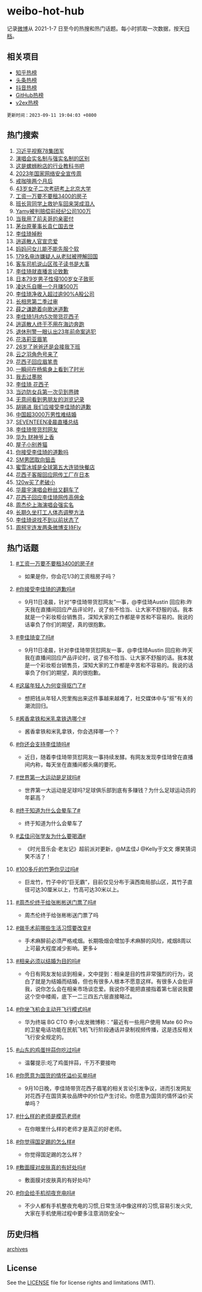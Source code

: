 # weibo-hot-hub

记录[微博](https://www.weibo.com)从 2021-1-7 日至今的热搜和热门话题。每小时抓取一次数据，按天[归档](archives)。

## 相关项目

- [知乎热榜](https://github.com/lonnyzhang423/zhihu-hot-hub)
- [头条热榜](https://github.com/lonnyzhang423/toutiao-hot-hub)
- [抖音热榜](https://github.com/lonnyzhang423/douyin-hot-hub)
- [GitHub热榜](https://github.com/lonnyzhang423/github-hot-hub)
- [v2ex热榜](https://github.com/lonnyzhang423/v2ex-hot-hub)


`更新时间：2023-09-11 19:04:03 +0800`

## 热门搜索

1. [习近平视察78集团军](https://m.weibo.cn/search?containerid=100103type%3D1%26t%3D10%26q%3D%23%E4%B9%A0%E8%BF%91%E5%B9%B3%E8%A7%86%E5%AF%9F78%E9%9B%86%E5%9B%A2%E5%86%9B%23&stream_entry_id=51&isnewpage=1&extparam=seat%3D1%26stream_entry_id%3D51%26filter_type%3Drealtimehot%26c_type%3D51%26pos%3D0%26dgr%3D0%26cate%3D10103%26display_time%3D1694430240%26pre_seqid%3D16944302408730645315)
1. [演唱会实名制与强实名制的区别](https://m.weibo.cn/search?containerid=100103type%3D1%26t%3D10%26q%3D%23%E6%BC%94%E5%94%B1%E4%BC%9A%E5%AE%9E%E5%90%8D%E5%88%B6%E4%B8%8E%E5%BC%BA%E5%AE%9E%E5%90%8D%E5%88%B6%E7%9A%84%E5%8C%BA%E5%88%AB%23&stream_entry_id=31&isnewpage=1&extparam=seat%3D1%26realpos%3D1%26dgr%3D0%26filter_type%3Drealtimehot%26c_type%3D31%26cate%3D5001%26stream_entry_id%3D31%26lcate%3D5001%26pos%3D0%26flag%3D1%26band_rank%3D1%26q%3D%2523%25E6%25BC%2594%25E5%2594%25B1%25E4%25BC%259A%25E5%25AE%259E%25E5%2590%258D%25E5%2588%25B6%25E4%25B8%258E%25E5%25BC%25BA%25E5%25AE%259E%25E5%2590%258D%25E5%2588%25B6%25E7%259A%2584%25E5%258C%25BA%25E5%2588%25AB%2523%26display_time%3D1694430240%26pre_seqid%3D16944302408730645315)
1. [这是螺蛳粉店的行业教科书吧](https://m.weibo.cn/search?containerid=100103type%3D1%26t%3D10%26q%3D%23%E8%BF%99%E6%98%AF%E8%9E%BA%E8%9B%B3%E7%B2%89%E5%BA%97%E7%9A%84%E8%A1%8C%E4%B8%9A%E6%95%99%E7%A7%91%E4%B9%A6%E5%90%A7%23&stream_entry_id=31&isnewpage=1&extparam=seat%3D1%26realpos%3D2%26dgr%3D0%26filter_type%3Drealtimehot%26c_type%3D31%26cate%3D5001%26stream_entry_id%3D31%26lcate%3D5001%26pos%3D1%26flag%3D32768%26band_rank%3D2%26q%3D%2523%25E8%25BF%2599%25E6%2598%25AF%25E8%259E%25BA%25E8%259B%25B3%25E7%25B2%2589%25E5%25BA%2597%25E7%259A%2584%25E8%25A1%258C%25E4%25B8%259A%25E6%2595%2599%25E7%25A7%2591%25E4%25B9%25A6%25E5%2590%25A7%2523%26display_time%3D1694430240%26pre_seqid%3D16944302408730645315)
1. [2023年国家网络安全宣传周](https://m.weibo.cn/search?containerid=100103type%3D1%26t%3D10%26q%3D%232023%E5%B9%B4%E5%9B%BD%E5%AE%B6%E7%BD%91%E7%BB%9C%E5%AE%89%E5%85%A8%E5%AE%A3%E4%BC%A0%E5%91%A8%23&stream_entry_id=31&isnewpage=1&extparam=seat%3D1%26realpos%3D3%26dgr%3D0%26filter_type%3Drealtimehot%26c_type%3D31%26cate%3D5001%26stream_entry_id%3D31%26lcate%3D5001%26pos%3D2%26flag%3D0%26band_rank%3D3%26q%3D%25232023%25E5%25B9%25B4%25E5%259B%25BD%25E5%25AE%25B6%25E7%25BD%2591%25E7%25BB%259C%25E5%25AE%2589%25E5%2585%25A8%25E5%25AE%25A3%25E4%25BC%25A0%25E5%2591%25A8%2523%26display_time%3D1694430240%26pre_seqid%3D16944302408730645315)
1. [戒咖啡两个月后](https://m.weibo.cn/search?containerid=100103type%3D1%26t%3D10%26q%3D%E6%88%92%E5%92%96%E5%95%A1%E4%B8%A4%E4%B8%AA%E6%9C%88%E5%90%8E&stream_entry_id=31&isnewpage=1&extparam=seat%3D1%26realpos%3D4%26dgr%3D0%26filter_type%3Drealtimehot%26c_type%3D31%26cate%3D5001%26stream_entry_id%3D31%26lcate%3D5001%26pos%3D3%26flag%3D1%26band_rank%3D4%26q%3D%25E6%2588%2592%25E5%2592%2596%25E5%2595%25A1%25E4%25B8%25A4%25E4%25B8%25AA%25E6%259C%2588%25E5%2590%258E%26display_time%3D1694430240%26pre_seqid%3D16944302408730645315)
1. [43岁女子二次考研考上北京大学](https://m.weibo.cn/search?containerid=100103type%3D1%26t%3D10%26q%3D%2343%E5%B2%81%E5%A5%B3%E5%AD%90%E4%BA%8C%E6%AC%A1%E8%80%83%E7%A0%94%E8%80%83%E4%B8%8A%E5%8C%97%E4%BA%AC%E5%A4%A7%E5%AD%A6%23&stream_entry_id=31&isnewpage=1&extparam=seat%3D1%26realpos%3D5%26dgr%3D0%26filter_type%3Drealtimehot%26c_type%3D31%26cate%3D5001%26stream_entry_id%3D31%26lcate%3D5001%26pos%3D4%26flag%3D32768%26band_rank%3D5%26q%3D%252343%25E5%25B2%2581%25E5%25A5%25B3%25E5%25AD%2590%25E4%25BA%258C%25E6%25AC%25A1%25E8%2580%2583%25E7%25A0%2594%25E8%2580%2583%25E4%25B8%258A%25E5%258C%2597%25E4%25BA%25AC%25E5%25A4%25A7%25E5%25AD%25A6%2523%26display_time%3D1694430240%26pre_seqid%3D16944302408730645315)
1. [工资一万要不要租3400的房子](https://m.weibo.cn/search?containerid=100103type%3D1%26t%3D10%26q%3D%23%E5%B7%A5%E8%B5%84%E4%B8%80%E4%B8%87%E8%A6%81%E4%B8%8D%E8%A6%81%E7%A7%9F3400%E7%9A%84%E6%88%BF%E5%AD%90%23&stream_entry_id=31&isnewpage=1&extparam=seat%3D1%26realpos%3D6%26dgr%3D0%26filter_type%3Drealtimehot%26c_type%3D31%26cate%3D5001%26stream_entry_id%3D31%26lcate%3D5001%26pos%3D5%26flag%3D0%26band_rank%3D6%26q%3D%2523%25E5%25B7%25A5%25E8%25B5%2584%25E4%25B8%2580%25E4%25B8%2587%25E8%25A6%2581%25E4%25B8%258D%25E8%25A6%2581%25E7%25A7%259F3400%25E7%259A%2584%25E6%2588%25BF%25E5%25AD%2590%2523%26display_time%3D1694430240%26pre_seqid%3D16944302408730645315)
1. [班长背同学上救护车回来哭成泪人](https://m.weibo.cn/search?containerid=100103type%3D1%26t%3D10%26q%3D%23%E7%8F%AD%E9%95%BF%E8%83%8C%E5%90%8C%E5%AD%A6%E4%B8%8A%E6%95%91%E6%8A%A4%E8%BD%A6%E5%9B%9E%E6%9D%A5%E5%93%AD%E6%88%90%E6%B3%AA%E4%BA%BA%23&stream_entry_id=31&isnewpage=1&extparam=seat%3D1%26realpos%3D7%26dgr%3D0%26filter_type%3Drealtimehot%26c_type%3D31%26cate%3D5001%26stream_entry_id%3D31%26lcate%3D5001%26pos%3D6%26flag%3D32768%26band_rank%3D7%26q%3D%2523%25E7%258F%25AD%25E9%2595%25BF%25E8%2583%258C%25E5%2590%258C%25E5%25AD%25A6%25E4%25B8%258A%25E6%2595%2591%25E6%258A%25A4%25E8%25BD%25A6%25E5%259B%259E%25E6%259D%25A5%25E5%2593%25AD%25E6%2588%2590%25E6%25B3%25AA%25E4%25BA%25BA%2523%26display_time%3D1694430240%26pre_seqid%3D16944302408730645315)
1. [Yamy被判赔偿前经纪公司100万](https://m.weibo.cn/search?containerid=100103type%3D1%26t%3D10%26q%3D%23Yamy%E8%A2%AB%E5%88%A4%E8%B5%94%E5%81%BF%E5%89%8D%E7%BB%8F%E7%BA%AA%E5%85%AC%E5%8F%B8100%E4%B8%87%23&stream_entry_id=31&isnewpage=1&extparam=seat%3D1%26realpos%3D8%26dgr%3D0%26filter_type%3Drealtimehot%26c_type%3D31%26cate%3D5001%26stream_entry_id%3D31%26lcate%3D5001%26pos%3D7%26flag%3D0%26band_rank%3D8%26q%3D%2523Yamy%25E8%25A2%25AB%25E5%2588%25A4%25E8%25B5%2594%25E5%2581%25BF%25E5%2589%258D%25E7%25BB%258F%25E7%25BA%25AA%25E5%2585%25AC%25E5%258F%25B8100%25E4%25B8%2587%2523%26display_time%3D1694430240%26pre_seqid%3D16944302408730645315)
1. [当我用了前夫哥的亲密付](https://m.weibo.cn/search?containerid=100103type%3D1%26t%3D10%26q%3D%23%E5%BD%93%E6%88%91%E7%94%A8%E4%BA%86%E5%89%8D%E5%A4%AB%E5%93%A5%E7%9A%84%E4%BA%B2%E5%AF%86%E4%BB%98%23&stream_entry_id=31&isnewpage=1&extparam=seat%3D1%26realpos%3D9%26dgr%3D0%26filter_type%3Drealtimehot%26c_type%3D31%26cate%3D5001%26stream_entry_id%3D31%26lcate%3D5001%26pos%3D8%26flag%3D1%26band_rank%3D9%26q%3D%2523%25E5%25BD%2593%25E6%2588%2591%25E7%2594%25A8%25E4%25BA%2586%25E5%2589%258D%25E5%25A4%25AB%25E5%2593%25A5%25E7%259A%2584%25E4%25BA%25B2%25E5%25AF%2586%25E4%25BB%2598%2523%26display_time%3D1694430240%26pre_seqid%3D16944302408730645315)
1. [茅台原董事长袁仁国去世](https://m.weibo.cn/search?containerid=100103type%3D1%26t%3D10%26q%3D%23%E8%8C%85%E5%8F%B0%E5%8E%9F%E8%91%A3%E4%BA%8B%E9%95%BF%E8%A2%81%E4%BB%81%E5%9B%BD%E5%8E%BB%E4%B8%96%23&stream_entry_id=31&isnewpage=1&extparam=seat%3D1%26realpos%3D10%26dgr%3D0%26filter_type%3Drealtimehot%26c_type%3D31%26cate%3D5001%26stream_entry_id%3D31%26lcate%3D5001%26pos%3D9%26flag%3D2%26band_rank%3D10%26q%3D%2523%25E8%258C%2585%25E5%258F%25B0%25E5%258E%259F%25E8%2591%25A3%25E4%25BA%258B%25E9%2595%25BF%25E8%25A2%2581%25E4%25BB%2581%25E5%259B%25BD%25E5%258E%25BB%25E4%25B8%2596%2523%26display_time%3D1694430240%26pre_seqid%3D16944302408730645315)
1. [李佳琦掉粉](https://m.weibo.cn/search?containerid=100103type%3D1%26t%3D10%26q%3D%E6%9D%8E%E4%BD%B3%E7%90%A6%E6%8E%89%E7%B2%89&stream_entry_id=31&isnewpage=1&extparam=seat%3D1%26realpos%3D11%26dgr%3D0%26filter_type%3Drealtimehot%26c_type%3D31%26cate%3D5001%26stream_entry_id%3D31%26lcate%3D5001%26pos%3D10%26flag%3D2%26band_rank%3D11%26q%3D%25E6%259D%258E%25E4%25BD%25B3%25E7%2590%25A6%25E6%258E%2589%25E7%25B2%2589%26display_time%3D1694430240%26pre_seqid%3D16944302408730645315)
1. [逍遥散人官宣恋爱](https://m.weibo.cn/search?containerid=100103type%3D1%26t%3D10%26q%3D%23%E9%80%8D%E9%81%A5%E6%95%A3%E4%BA%BA%E5%AE%98%E5%AE%A3%E6%81%8B%E7%88%B1%23&stream_entry_id=31&isnewpage=1&extparam=seat%3D1%26realpos%3D12%26dgr%3D0%26filter_type%3Drealtimehot%26c_type%3D31%26cate%3D5001%26stream_entry_id%3D31%26lcate%3D5001%26pos%3D11%26flag%3D1%26band_rank%3D12%26q%3D%2523%25E9%2580%258D%25E9%2581%25A5%25E6%2595%25A3%25E4%25BA%25BA%25E5%25AE%2598%25E5%25AE%25A3%25E6%2581%258B%25E7%2588%25B1%2523%26display_time%3D1694430240%26pre_seqid%3D16944302408730645315)
1. [妈妈问女儿能不能先服个软](https://m.weibo.cn/search?containerid=100103type%3D1%26t%3D10%26q%3D%23%E5%A6%88%E5%A6%88%E9%97%AE%E5%A5%B3%E5%84%BF%E8%83%BD%E4%B8%8D%E8%83%BD%E5%85%88%E6%9C%8D%E4%B8%AA%E8%BD%AF%23&stream_entry_id=31&isnewpage=1&extparam=seat%3D1%26realpos%3D13%26dgr%3D0%26filter_type%3Drealtimehot%26c_type%3D31%26cate%3D5001%26stream_entry_id%3D31%26lcate%3D5001%26pos%3D12%26flag%3D32768%26band_rank%3D13%26q%3D%2523%25E5%25A6%2588%25E5%25A6%2588%25E9%2597%25AE%25E5%25A5%25B3%25E5%2584%25BF%25E8%2583%25BD%25E4%25B8%258D%25E8%2583%25BD%25E5%2585%2588%25E6%259C%258D%25E4%25B8%25AA%25E8%25BD%25AF%2523%26display_time%3D1694430240%26pre_seqid%3D16944302408730645315)
1. [179名电诈嫌疑人从老挝被押解回国](https://m.weibo.cn/search?containerid=100103type%3D1%26t%3D10%26q%3D%23179%E5%90%8D%E7%94%B5%E8%AF%88%E5%AB%8C%E7%96%91%E4%BA%BA%E4%BB%8E%E8%80%81%E6%8C%9D%E8%A2%AB%E6%8A%BC%E8%A7%A3%E5%9B%9E%E5%9B%BD%23&stream_entry_id=31&isnewpage=1&extparam=seat%3D1%26realpos%3D14%26dgr%3D0%26filter_type%3Drealtimehot%26c_type%3D31%26cate%3D5001%26stream_entry_id%3D31%26lcate%3D5001%26pos%3D13%26flag%3D0%26band_rank%3D14%26q%3D%2523179%25E5%2590%258D%25E7%2594%25B5%25E8%25AF%2588%25E5%25AB%258C%25E7%2596%2591%25E4%25BA%25BA%25E4%25BB%258E%25E8%2580%2581%25E6%258C%259D%25E8%25A2%25AB%25E6%258A%25BC%25E8%25A7%25A3%25E5%259B%259E%25E5%259B%25BD%2523%26display_time%3D1694430240%26pre_seqid%3D16944302408730645315)
1. [客车司机说山区孩子读书是大事](https://m.weibo.cn/search?containerid=100103type%3D1%26t%3D10%26q%3D%23%E5%AE%A2%E8%BD%A6%E5%8F%B8%E6%9C%BA%E8%AF%B4%E5%B1%B1%E5%8C%BA%E5%AD%A9%E5%AD%90%E8%AF%BB%E4%B9%A6%E6%98%AF%E5%A4%A7%E4%BA%8B%23&stream_entry_id=31&isnewpage=1&extparam=seat%3D1%26realpos%3D15%26dgr%3D0%26filter_type%3Drealtimehot%26adid%3D203131%26cate%3D5001%26stream_entry_id%3D31%26c_type%3D31%26lcate%3D5001%26pos%3D14%26flag%3D32768%26band_rank%3D15%26q%3D%2523%25E5%25AE%25A2%25E8%25BD%25A6%25E5%258F%25B8%25E6%259C%25BA%25E8%25AF%25B4%25E5%25B1%25B1%25E5%258C%25BA%25E5%25AD%25A9%25E5%25AD%2590%25E8%25AF%25BB%25E4%25B9%25A6%25E6%2598%25AF%25E5%25A4%25A7%25E4%25BA%258B%2523%26display_time%3D1694430240%26pre_seqid%3D16944302408730645315)
1. [李佳琦就直播言论致歉](https://m.weibo.cn/search?containerid=100103type%3D1%26t%3D10%26q%3D%23%E6%9D%8E%E4%BD%B3%E7%90%A6%E5%B0%B1%E7%9B%B4%E6%92%AD%E8%A8%80%E8%AE%BA%E8%87%B4%E6%AD%89%23&stream_entry_id=31&isnewpage=1&extparam=seat%3D1%26realpos%3D16%26dgr%3D0%26filter_type%3Drealtimehot%26c_type%3D31%26cate%3D5001%26stream_entry_id%3D31%26lcate%3D5001%26pos%3D15%26flag%3D0%26band_rank%3D16%26q%3D%2523%25E6%259D%258E%25E4%25BD%25B3%25E7%2590%25A6%25E5%25B0%25B1%25E7%259B%25B4%25E6%2592%25AD%25E8%25A8%2580%25E8%25AE%25BA%25E8%2587%25B4%25E6%25AD%2589%2523%26display_time%3D1694430240%26pre_seqid%3D16944302408730645315)
1. [日本79岁男子性侵100岁女子致死](https://m.weibo.cn/search?containerid=100103type%3D1%26t%3D10%26q%3D%23%E6%97%A5%E6%9C%AC79%E5%B2%81%E7%94%B7%E5%AD%90%E6%80%A7%E4%BE%B5100%E5%B2%81%E5%A5%B3%E5%AD%90%E8%87%B4%E6%AD%BB%23&stream_entry_id=31&isnewpage=1&extparam=seat%3D1%26realpos%3D17%26dgr%3D0%26filter_type%3Drealtimehot%26c_type%3D31%26cate%3D5001%26stream_entry_id%3D31%26lcate%3D5001%26pos%3D16%26flag%3D2%26band_rank%3D17%26q%3D%2523%25E6%2597%25A5%25E6%259C%25AC79%25E5%25B2%2581%25E7%2594%25B7%25E5%25AD%2590%25E6%2580%25A7%25E4%25BE%25B5100%25E5%25B2%2581%25E5%25A5%25B3%25E5%25AD%2590%25E8%2587%25B4%25E6%25AD%25BB%2523%26display_time%3D1694430240%26pre_seqid%3D16944302408730645315)
1. [凌达乐自曝一个月赚500万](https://m.weibo.cn/search?containerid=100103type%3D1%26t%3D10%26q%3D%23%E5%87%8C%E8%BE%BE%E4%B9%90%E8%87%AA%E6%9B%9D%E4%B8%80%E4%B8%AA%E6%9C%88%E8%B5%9A500%E4%B8%87%23&stream_entry_id=31&isnewpage=1&extparam=seat%3D1%26realpos%3D18%26dgr%3D0%26filter_type%3Drealtimehot%26c_type%3D31%26cate%3D5001%26stream_entry_id%3D31%26lcate%3D5001%26pos%3D17%26flag%3D0%26band_rank%3D18%26q%3D%2523%25E5%2587%258C%25E8%25BE%25BE%25E4%25B9%2590%25E8%2587%25AA%25E6%259B%259D%25E4%25B8%2580%25E4%25B8%25AA%25E6%259C%2588%25E8%25B5%259A500%25E4%25B8%2587%2523%26display_time%3D1694430240%26pre_seqid%3D16944302408730645315)
1. [李佳琦净收入超过逾90%A股公司](https://m.weibo.cn/search?containerid=100103type%3D1%26t%3D10%26q%3D%23%E6%9D%8E%E4%BD%B3%E7%90%A6%E5%87%80%E6%94%B6%E5%85%A5%E8%B6%85%E8%BF%87%E9%80%BE90%25A%E8%82%A1%E5%85%AC%E5%8F%B8%23&stream_entry_id=31&isnewpage=1&extparam=seat%3D1%26realpos%3D19%26dgr%3D0%26filter_type%3Drealtimehot%26c_type%3D31%26cate%3D5001%26stream_entry_id%3D31%26lcate%3D5001%26pos%3D18%26flag%3D2%26band_rank%3D19%26q%3D%2523%25E6%259D%258E%25E4%25BD%25B3%25E7%2590%25A6%25E5%2587%2580%25E6%2594%25B6%25E5%2585%25A5%25E8%25B6%2585%25E8%25BF%2587%25E9%2580%25BE90%2525A%25E8%2582%25A1%25E5%2585%25AC%25E5%258F%25B8%2523%26display_time%3D1694430240%26pre_seqid%3D16944302408730645315)
1. [长相思第二季过审](https://m.weibo.cn/search?containerid=100103type%3D1%26t%3D10%26q%3D%23%E9%95%BF%E7%9B%B8%E6%80%9D%E7%AC%AC%E4%BA%8C%E5%AD%A3%E8%BF%87%E5%AE%A1%23&stream_entry_id=31&isnewpage=1&extparam=seat%3D1%26realpos%3D20%26dgr%3D0%26filter_type%3Drealtimehot%26c_type%3D31%26cate%3D5001%26stream_entry_id%3D31%26lcate%3D5001%26pos%3D19%26flag%3D0%26band_rank%3D20%26q%3D%2523%25E9%2595%25BF%25E7%259B%25B8%25E6%2580%259D%25E7%25AC%25AC%25E4%25BA%258C%25E5%25AD%25A3%25E8%25BF%2587%25E5%25AE%25A1%2523%26display_time%3D1694430240%26pre_seqid%3D16944302408730645315)
1. [薛之谦跪着向歌迷道歉](https://m.weibo.cn/search?containerid=100103type%3D1%26t%3D10%26q%3D%23%E8%96%9B%E4%B9%8B%E8%B0%A6%E8%B7%AA%E7%9D%80%E5%90%91%E6%AD%8C%E8%BF%B7%E9%81%93%E6%AD%89%23&stream_entry_id=31&isnewpage=1&extparam=seat%3D1%26realpos%3D21%26dgr%3D0%26filter_type%3Drealtimehot%26c_type%3D31%26cate%3D5001%26stream_entry_id%3D31%26lcate%3D5001%26pos%3D20%26flag%3D0%26band_rank%3D21%26q%3D%2523%25E8%2596%259B%25E4%25B9%258B%25E8%25B0%25A6%25E8%25B7%25AA%25E7%259D%2580%25E5%2590%2591%25E6%25AD%258C%25E8%25BF%25B7%25E9%2581%2593%25E6%25AD%2589%2523%26display_time%3D1694430240%26pre_seqid%3D16944302408730645315)
1. [李佳琦1月内5次带货花西子](https://m.weibo.cn/search?containerid=100103type%3D1%26t%3D10%26q%3D%23%E6%9D%8E%E4%BD%B3%E7%90%A61%E6%9C%88%E5%86%855%E6%AC%A1%E5%B8%A6%E8%B4%A7%E8%8A%B1%E8%A5%BF%E5%AD%90%23&stream_entry_id=31&isnewpage=1&extparam=seat%3D1%26realpos%3D22%26dgr%3D0%26filter_type%3Drealtimehot%26c_type%3D31%26cate%3D5001%26stream_entry_id%3D31%26lcate%3D5001%26pos%3D21%26flag%3D1%26band_rank%3D22%26q%3D%2523%25E6%259D%258E%25E4%25BD%25B3%25E7%2590%25A61%25E6%259C%2588%25E5%2586%25855%25E6%25AC%25A1%25E5%25B8%25A6%25E8%25B4%25A7%25E8%258A%25B1%25E8%25A5%25BF%25E5%25AD%2590%2523%26display_time%3D1694430240%26pre_seqid%3D16944302408730645315)
1. [逍遥散人终于不用在海边奔跑](https://m.weibo.cn/search?containerid=100103type%3D1%26t%3D10%26q%3D%23%E9%80%8D%E9%81%A5%E6%95%A3%E4%BA%BA%E7%BB%88%E4%BA%8E%E4%B8%8D%E7%94%A8%E5%9C%A8%E6%B5%B7%E8%BE%B9%E5%A5%94%E8%B7%91%23&stream_entry_id=31&isnewpage=1&extparam=seat%3D1%26realpos%3D23%26dgr%3D0%26filter_type%3Drealtimehot%26c_type%3D31%26cate%3D5001%26stream_entry_id%3D31%26lcate%3D5001%26pos%3D22%26flag%3D1%26band_rank%3D23%26q%3D%2523%25E9%2580%258D%25E9%2581%25A5%25E6%2595%25A3%25E4%25BA%25BA%25E7%25BB%2588%25E4%25BA%258E%25E4%25B8%258D%25E7%2594%25A8%25E5%259C%25A8%25E6%25B5%25B7%25E8%25BE%25B9%25E5%25A5%2594%25E8%25B7%2591%2523%26display_time%3D1694430240%26pre_seqid%3D16944302408730645315)
1. [退休刑警一眼认出23年前命案逃犯](https://m.weibo.cn/search?containerid=100103type%3D1%26t%3D10%26q%3D%23%E9%80%80%E4%BC%91%E5%88%91%E8%AD%A6%E4%B8%80%E7%9C%BC%E8%AE%A4%E5%87%BA23%E5%B9%B4%E5%89%8D%E5%91%BD%E6%A1%88%E9%80%83%E7%8A%AF%23&stream_entry_id=31&isnewpage=1&extparam=seat%3D1%26realpos%3D24%26dgr%3D0%26filter_type%3Drealtimehot%26c_type%3D31%26cate%3D5001%26stream_entry_id%3D31%26lcate%3D5001%26pos%3D23%26flag%3D0%26band_rank%3D24%26q%3D%2523%25E9%2580%2580%25E4%25BC%2591%25E5%2588%2591%25E8%25AD%25A6%25E4%25B8%2580%25E7%259C%25BC%25E8%25AE%25A4%25E5%2587%25BA23%25E5%25B9%25B4%25E5%2589%258D%25E5%2591%25BD%25E6%25A1%2588%25E9%2580%2583%25E7%258A%25AF%2523%26display_time%3D1694430240%26pre_seqid%3D16944302408730645315)
1. [花洛莉亚眉笔](https://m.weibo.cn/search?containerid=100103type%3D1%26t%3D10%26q%3D%E8%8A%B1%E6%B4%9B%E8%8E%89%E4%BA%9A%E7%9C%89%E7%AC%94&stream_entry_id=31&isnewpage=1&extparam=seat%3D1%26realpos%3D25%26dgr%3D0%26filter_type%3Drealtimehot%26c_type%3D31%26cate%3D5001%26stream_entry_id%3D31%26lcate%3D5001%26pos%3D24%26flag%3D2%26band_rank%3D25%26q%3D%25E8%258A%25B1%25E6%25B4%259B%25E8%258E%2589%25E4%25BA%259A%25E7%259C%2589%25E7%25AC%2594%26display_time%3D1694430240%26pre_seqid%3D16944302408730645315)
1. [26岁了爸爸还是会接我下班](https://m.weibo.cn/search?containerid=100103type%3D1%26t%3D10%26q%3D%2326%E5%B2%81%E4%BA%86%E7%88%B8%E7%88%B8%E8%BF%98%E6%98%AF%E4%BC%9A%E6%8E%A5%E6%88%91%E4%B8%8B%E7%8F%AD%23&stream_entry_id=31&isnewpage=1&extparam=seat%3D1%26realpos%3D26%26dgr%3D0%26filter_type%3Drealtimehot%26c_type%3D31%26cate%3D5001%26stream_entry_id%3D31%26lcate%3D5001%26pos%3D25%26flag%3D1%26band_rank%3D26%26q%3D%252326%25E5%25B2%2581%25E4%25BA%2586%25E7%2588%25B8%25E7%2588%25B8%25E8%25BF%2598%25E6%2598%25AF%25E4%25BC%259A%25E6%258E%25A5%25E6%2588%2591%25E4%25B8%258B%25E7%258F%25AD%2523%26display_time%3D1694430240%26pre_seqid%3D16944302408730645315)
1. [云之羽角色号来了](https://m.weibo.cn/search?containerid=100103type%3D1%26t%3D10%26q%3D%23%E4%BA%91%E4%B9%8B%E7%BE%BD%E8%A7%92%E8%89%B2%E5%8F%B7%E6%9D%A5%E4%BA%86%23&stream_entry_id=31&isnewpage=1&extparam=seat%3D1%26realpos%3D27%26dgr%3D0%26filter_type%3Drealtimehot%26c_type%3D31%26cate%3D5001%26stream_entry_id%3D31%26lcate%3D5001%26pos%3D26%26flag%3D1%26band_rank%3D27%26q%3D%2523%25E4%25BA%2591%25E4%25B9%258B%25E7%25BE%25BD%25E8%25A7%2592%25E8%2589%25B2%25E5%258F%25B7%25E6%259D%25A5%25E4%25BA%2586%2523%26display_time%3D1694430240%26pre_seqid%3D16944302408730645315)
1. [花西子回应眉笔贵](https://m.weibo.cn/search?containerid=100103type%3D1%26t%3D10%26q%3D%23%E8%8A%B1%E8%A5%BF%E5%AD%90%E5%9B%9E%E5%BA%94%E7%9C%89%E7%AC%94%E8%B4%B5%23&stream_entry_id=31&isnewpage=1&extparam=seat%3D1%26realpos%3D28%26dgr%3D0%26filter_type%3Drealtimehot%26c_type%3D31%26cate%3D5001%26stream_entry_id%3D31%26lcate%3D5001%26pos%3D27%26flag%3D0%26band_rank%3D28%26q%3D%2523%25E8%258A%25B1%25E8%25A5%25BF%25E5%25AD%2590%25E5%259B%259E%25E5%25BA%2594%25E7%259C%2589%25E7%25AC%2594%25E8%25B4%25B5%2523%26display_time%3D1694430240%26pre_seqid%3D16944302408730645315)
1. [一瞬间在杨紫身上看到了时光](https://m.weibo.cn/search?containerid=100103type%3D1%26t%3D10%26q%3D%E4%B8%80%E7%9E%AC%E9%97%B4%E5%9C%A8%E6%9D%A8%E7%B4%AB%E8%BA%AB%E4%B8%8A%E7%9C%8B%E5%88%B0%E4%BA%86%E6%97%B6%E5%85%89&stream_entry_id=31&isnewpage=1&extparam=seat%3D1%26realpos%3D29%26dgr%3D0%26filter_type%3Drealtimehot%26c_type%3D31%26cate%3D5001%26stream_entry_id%3D31%26lcate%3D5001%26pos%3D28%26flag%3D1%26band_rank%3D29%26q%3D%25E4%25B8%2580%25E7%259E%25AC%25E9%2597%25B4%25E5%259C%25A8%25E6%259D%25A8%25E7%25B4%25AB%25E8%25BA%25AB%25E4%25B8%258A%25E7%259C%258B%25E5%2588%25B0%25E4%25BA%2586%25E6%2597%25B6%25E5%2585%2589%26display_time%3D1694430240%26pre_seqid%3D16944302408730645315)
1. [我去过墨脱](https://m.weibo.cn/search?containerid=100103type%3D1%26t%3D10%26q%3D%23%E6%88%91%E5%8E%BB%E8%BF%87%E5%A2%A8%E8%84%B1%23&stream_entry_id=31&isnewpage=1&extparam=seat%3D1%26realpos%3D30%26dgr%3D0%26filter_type%3Drealtimehot%26c_type%3D31%26cate%3D5001%26stream_entry_id%3D31%26lcate%3D5001%26pos%3D29%26flag%3D1%26band_rank%3D30%26q%3D%2523%25E6%2588%2591%25E5%258E%25BB%25E8%25BF%2587%25E5%25A2%25A8%25E8%2584%25B1%2523%26display_time%3D1694430240%26pre_seqid%3D16944302408730645315)
1. [李佳琦 花西子](https://m.weibo.cn/search?containerid=100103type%3D1%26t%3D10%26q%3D%E6%9D%8E%E4%BD%B3%E7%90%A6+%E8%8A%B1%E8%A5%BF%E5%AD%90&stream_entry_id=31&isnewpage=1&extparam=seat%3D1%26realpos%3D31%26dgr%3D0%26filter_type%3Drealtimehot%26c_type%3D31%26cate%3D5001%26stream_entry_id%3D31%26lcate%3D5001%26pos%3D30%26flag%3D0%26band_rank%3D31%26q%3D%25E6%259D%258E%25E4%25BD%25B3%25E7%2590%25A6%2520%25E8%258A%25B1%25E8%25A5%25BF%25E5%25AD%2590%26display_time%3D1694430240%26pre_seqid%3D16944302408730645315)
1. [当边防女兵第一次见到界碑](https://m.weibo.cn/search?containerid=100103type%3D1%26t%3D10%26q%3D%23%E5%BD%93%E8%BE%B9%E9%98%B2%E5%A5%B3%E5%85%B5%E7%AC%AC%E4%B8%80%E6%AC%A1%E8%A7%81%E5%88%B0%E7%95%8C%E7%A2%91%23&stream_entry_id=31&isnewpage=1&extparam=seat%3D1%26realpos%3D32%26dgr%3D0%26filter_type%3Drealtimehot%26c_type%3D31%26cate%3D5001%26stream_entry_id%3D31%26lcate%3D5001%26pos%3D31%26flag%3D32768%26band_rank%3D32%26q%3D%2523%25E5%25BD%2593%25E8%25BE%25B9%25E9%2598%25B2%25E5%25A5%25B3%25E5%2585%25B5%25E7%25AC%25AC%25E4%25B8%2580%25E6%25AC%25A1%25E8%25A7%2581%25E5%2588%25B0%25E7%2595%258C%25E7%25A2%2591%2523%26display_time%3D1694430240%26pre_seqid%3D16944302408730645315)
1. [无意间看到男朋友的浏览记录](https://m.weibo.cn/search?containerid=100103type%3D1%26t%3D10%26q%3D%23%E6%97%A0%E6%84%8F%E9%97%B4%E7%9C%8B%E5%88%B0%E7%94%B7%E6%9C%8B%E5%8F%8B%E7%9A%84%E6%B5%8F%E8%A7%88%E8%AE%B0%E5%BD%95%23&stream_entry_id=31&isnewpage=1&extparam=seat%3D1%26realpos%3D33%26dgr%3D0%26filter_type%3Drealtimehot%26c_type%3D31%26cate%3D5001%26stream_entry_id%3D31%26lcate%3D5001%26pos%3D32%26flag%3D1%26band_rank%3D33%26q%3D%2523%25E6%2597%25A0%25E6%2584%258F%25E9%2597%25B4%25E7%259C%258B%25E5%2588%25B0%25E7%2594%25B7%25E6%259C%258B%25E5%258F%258B%25E7%259A%2584%25E6%25B5%258F%25E8%25A7%2588%25E8%25AE%25B0%25E5%25BD%2595%2523%26display_time%3D1694430240%26pre_seqid%3D16944302408730645315)
1. [胡锡进 我们应接受李佳琦的道歉](https://m.weibo.cn/search?containerid=100103type%3D1%26t%3D10%26q%3D%E8%83%A1%E9%94%A1%E8%BF%9B+%E6%88%91%E4%BB%AC%E5%BA%94%E6%8E%A5%E5%8F%97%E6%9D%8E%E4%BD%B3%E7%90%A6%E7%9A%84%E9%81%93%E6%AD%89&stream_entry_id=31&isnewpage=1&extparam=seat%3D1%26realpos%3D34%26dgr%3D0%26filter_type%3Drealtimehot%26c_type%3D31%26cate%3D5001%26stream_entry_id%3D31%26lcate%3D5001%26pos%3D33%26flag%3D0%26band_rank%3D34%26q%3D%25E8%2583%25A1%25E9%2594%25A1%25E8%25BF%259B%2520%25E6%2588%2591%25E4%25BB%25AC%25E5%25BA%2594%25E6%258E%25A5%25E5%258F%2597%25E6%259D%258E%25E4%25BD%25B3%25E7%2590%25A6%25E7%259A%2584%25E9%2581%2593%25E6%25AD%2589%26display_time%3D1694430240%26pre_seqid%3D16944302408730645315)
1. [中国超3000万男性难结婚](https://m.weibo.cn/search?containerid=100103type%3D1%26t%3D10%26q%3D%E4%B8%AD%E5%9B%BD%E8%B6%853000%E4%B8%87%E7%94%B7%E6%80%A7%E9%9A%BE%E7%BB%93%E5%A9%9A&stream_entry_id=31&isnewpage=1&extparam=seat%3D1%26realpos%3D35%26dgr%3D0%26filter_type%3Drealtimehot%26c_type%3D31%26cate%3D5001%26stream_entry_id%3D31%26lcate%3D5001%26pos%3D34%26flag%3D1%26band_rank%3D35%26q%3D%25E4%25B8%25AD%25E5%259B%25BD%25E8%25B6%25853000%25E4%25B8%2587%25E7%2594%25B7%25E6%2580%25A7%25E9%259A%25BE%25E7%25BB%2593%25E5%25A9%259A%26display_time%3D1694430240%26pre_seqid%3D16944302408730645315)
1. [SEVENTEEN凌晨直播总结](https://m.weibo.cn/search?containerid=100103type%3D1%26t%3D10%26q%3DSEVENTEEN%E5%87%8C%E6%99%A8%E7%9B%B4%E6%92%AD%E6%80%BB%E7%BB%93&stream_entry_id=31&isnewpage=1&extparam=seat%3D1%26realpos%3D36%26dgr%3D0%26filter_type%3Drealtimehot%26c_type%3D31%26cate%3D5001%26stream_entry_id%3D31%26lcate%3D5001%26pos%3D35%26flag%3D1%26band_rank%3D36%26q%3DSEVENTEEN%25E5%2587%258C%25E6%2599%25A8%25E7%259B%25B4%25E6%2592%25AD%25E6%2580%25BB%25E7%25BB%2593%26display_time%3D1694430240%26pre_seqid%3D16944302408730645315)
1. [李佳琦带货怼网友](https://m.weibo.cn/search?containerid=100103type%3D1%26t%3D10%26q%3D%23%E6%9D%8E%E4%BD%B3%E7%90%A6%E5%B8%A6%E8%B4%A7%E6%80%BC%E7%BD%91%E5%8F%8B%23&stream_entry_id=31&isnewpage=1&extparam=seat%3D1%26realpos%3D37%26dgr%3D0%26filter_type%3Drealtimehot%26c_type%3D31%26cate%3D5001%26stream_entry_id%3D31%26lcate%3D5001%26pos%3D36%26flag%3D0%26band_rank%3D37%26q%3D%2523%25E6%259D%258E%25E4%25BD%25B3%25E7%2590%25A6%25E5%25B8%25A6%25E8%25B4%25A7%25E6%2580%25BC%25E7%25BD%2591%25E5%258F%258B%2523%26display_time%3D1694430240%26pre_seqid%3D16944302408730645315)
1. [华为 财神爷上香](https://m.weibo.cn/search?containerid=100103type%3D1%26t%3D10%26q%3D%E5%8D%8E%E4%B8%BA+%E8%B4%A2%E7%A5%9E%E7%88%B7%E4%B8%8A%E9%A6%99&stream_entry_id=31&isnewpage=1&extparam=seat%3D1%26realpos%3D38%26dgr%3D0%26filter_type%3Drealtimehot%26c_type%3D31%26cate%3D5001%26stream_entry_id%3D31%26lcate%3D5001%26pos%3D37%26flag%3D0%26band_rank%3D38%26q%3D%25E5%258D%258E%25E4%25B8%25BA%2520%25E8%25B4%25A2%25E7%25A5%259E%25E7%2588%25B7%25E4%25B8%258A%25E9%25A6%2599%26display_time%3D1694430240%26pre_seqid%3D16944302408730645315)
1. [屋子小别养猫](https://m.weibo.cn/search?containerid=100103type%3D1%26t%3D10%26q%3D%E5%B1%8B%E5%AD%90%E5%B0%8F%E5%88%AB%E5%85%BB%E7%8C%AB&stream_entry_id=31&isnewpage=1&extparam=seat%3D1%26realpos%3D39%26dgr%3D0%26filter_type%3Drealtimehot%26c_type%3D31%26cate%3D5001%26stream_entry_id%3D31%26lcate%3D5001%26pos%3D38%26flag%3D1%26band_rank%3D39%26q%3D%25E5%25B1%258B%25E5%25AD%2590%25E5%25B0%258F%25E5%2588%25AB%25E5%2585%25BB%25E7%258C%25AB%26display_time%3D1694430240%26pre_seqid%3D16944302408730645315)
1. [你接受李佳琦的道歉吗](https://m.weibo.cn/search?containerid=100103type%3D1%26t%3D10%26q%3D%23%E4%BD%A0%E6%8E%A5%E5%8F%97%E6%9D%8E%E4%BD%B3%E7%90%A6%E7%9A%84%E9%81%93%E6%AD%89%E5%90%97%23&stream_entry_id=31&isnewpage=1&extparam=seat%3D1%26realpos%3D40%26dgr%3D0%26filter_type%3Drealtimehot%26c_type%3D31%26cate%3D5001%26stream_entry_id%3D31%26lcate%3D5001%26pos%3D39%26flag%3D0%26band_rank%3D40%26q%3D%2523%25E4%25BD%25A0%25E6%258E%25A5%25E5%258F%2597%25E6%259D%258E%25E4%25BD%25B3%25E7%2590%25A6%25E7%259A%2584%25E9%2581%2593%25E6%25AD%2589%25E5%2590%2597%2523%26display_time%3D1694430240%26pre_seqid%3D16944302408730645315)
1. [SM男团取向狙击](https://m.weibo.cn/search?containerid=100103type%3D1%26t%3D10%26q%3D%23SM%E7%94%B7%E5%9B%A2%E5%8F%96%E5%90%91%E7%8B%99%E5%87%BB%23&stream_entry_id=31&isnewpage=1&extparam=seat%3D1%26realpos%3D41%26dgr%3D0%26filter_type%3Drealtimehot%26c_type%3D31%26cate%3D5001%26stream_entry_id%3D31%26lcate%3D5001%26pos%3D40%26flag%3D1%26band_rank%3D41%26q%3D%2523SM%25E7%2594%25B7%25E5%259B%25A2%25E5%258F%2596%25E5%2590%2591%25E7%258B%2599%25E5%2587%25BB%2523%26display_time%3D1694430240%26pre_seqid%3D16944302408730645315)
1. [蜜雪冰城是全球第五大连锁快餐店](https://m.weibo.cn/search?containerid=100103type%3D1%26t%3D10%26q%3D%E8%9C%9C%E9%9B%AA%E5%86%B0%E5%9F%8E%E6%98%AF%E5%85%A8%E7%90%83%E7%AC%AC%E4%BA%94%E5%A4%A7%E8%BF%9E%E9%94%81%E5%BF%AB%E9%A4%90%E5%BA%97&stream_entry_id=31&isnewpage=1&extparam=seat%3D1%26realpos%3D42%26dgr%3D0%26filter_type%3Drealtimehot%26c_type%3D31%26cate%3D5001%26stream_entry_id%3D31%26lcate%3D5001%26pos%3D41%26flag%3D0%26band_rank%3D42%26q%3D%25E8%259C%259C%25E9%259B%25AA%25E5%2586%25B0%25E5%259F%258E%25E6%2598%25AF%25E5%2585%25A8%25E7%2590%2583%25E7%25AC%25AC%25E4%25BA%2594%25E5%25A4%25A7%25E8%25BF%259E%25E9%2594%2581%25E5%25BF%25AB%25E9%25A4%2590%25E5%25BA%2597%26display_time%3D1694430240%26pre_seqid%3D16944302408730645315)
1. [花西子客服回应网传工厂在日本](https://m.weibo.cn/search?containerid=100103type%3D1%26t%3D10%26q%3D%23%E8%8A%B1%E8%A5%BF%E5%AD%90%E5%AE%A2%E6%9C%8D%E5%9B%9E%E5%BA%94%E7%BD%91%E4%BC%A0%E5%B7%A5%E5%8E%82%E5%9C%A8%E6%97%A5%E6%9C%AC%23&stream_entry_id=31&isnewpage=1&extparam=seat%3D1%26realpos%3D43%26dgr%3D0%26filter_type%3Drealtimehot%26c_type%3D31%26cate%3D5001%26stream_entry_id%3D31%26lcate%3D5001%26pos%3D42%26flag%3D0%26band_rank%3D43%26q%3D%2523%25E8%258A%25B1%25E8%25A5%25BF%25E5%25AD%2590%25E5%25AE%25A2%25E6%259C%258D%25E5%259B%259E%25E5%25BA%2594%25E7%25BD%2591%25E4%25BC%25A0%25E5%25B7%25A5%25E5%258E%2582%25E5%259C%25A8%25E6%2597%25A5%25E6%259C%25AC%2523%26display_time%3D1694430240%26pre_seqid%3D16944302408730645315)
1. [120w买了老破小](https://m.weibo.cn/search?containerid=100103type%3D1%26t%3D10%26q%3D120w%E4%B9%B0%E4%BA%86%E8%80%81%E7%A0%B4%E5%B0%8F&stream_entry_id=31&isnewpage=1&extparam=seat%3D1%26realpos%3D44%26dgr%3D0%26filter_type%3Drealtimehot%26c_type%3D31%26cate%3D5001%26stream_entry_id%3D31%26lcate%3D5001%26pos%3D43%26flag%3D0%26band_rank%3D44%26q%3D120w%25E4%25B9%25B0%25E4%25BA%2586%25E8%2580%2581%25E7%25A0%25B4%25E5%25B0%258F%26display_time%3D1694430240%26pre_seqid%3D16944302408730645315)
1. [华晨宇演唱会粉丝又翻车了](https://m.weibo.cn/search?containerid=100103type%3D1%26t%3D10%26q%3D%23%E5%8D%8E%E6%99%A8%E5%AE%87%E6%BC%94%E5%94%B1%E4%BC%9A%E7%B2%89%E4%B8%9D%E5%8F%88%E7%BF%BB%E8%BD%A6%E4%BA%86%23&stream_entry_id=31&isnewpage=1&extparam=seat%3D1%26realpos%3D45%26dgr%3D0%26filter_type%3Drealtimehot%26c_type%3D31%26cate%3D5001%26stream_entry_id%3D31%26lcate%3D5001%26pos%3D44%26flag%3D0%26band_rank%3D45%26q%3D%2523%25E5%258D%258E%25E6%2599%25A8%25E5%25AE%2587%25E6%25BC%2594%25E5%2594%25B1%25E4%25BC%259A%25E7%25B2%2589%25E4%25B8%259D%25E5%258F%2588%25E7%25BF%25BB%25E8%25BD%25A6%25E4%25BA%2586%2523%26display_time%3D1694430240%26pre_seqid%3D16944302408730645315)
1. [花西子回应李佳琦网传高佣金](https://m.weibo.cn/search?containerid=100103type%3D1%26t%3D10%26q%3D%23%E8%8A%B1%E8%A5%BF%E5%AD%90%E5%9B%9E%E5%BA%94%E6%9D%8E%E4%BD%B3%E7%90%A6%E7%BD%91%E4%BC%A0%E9%AB%98%E4%BD%A3%E9%87%91%23&stream_entry_id=31&isnewpage=1&extparam=seat%3D1%26realpos%3D46%26dgr%3D0%26filter_type%3Drealtimehot%26c_type%3D31%26cate%3D5001%26stream_entry_id%3D31%26lcate%3D5001%26pos%3D45%26flag%3D0%26band_rank%3D46%26q%3D%2523%25E8%258A%25B1%25E8%25A5%25BF%25E5%25AD%2590%25E5%259B%259E%25E5%25BA%2594%25E6%259D%258E%25E4%25BD%25B3%25E7%2590%25A6%25E7%25BD%2591%25E4%25BC%25A0%25E9%25AB%2598%25E4%25BD%25A3%25E9%2587%2591%2523%26display_time%3D1694430240%26pre_seqid%3D16944302408730645315)
1. [周杰伦上海演唱会强实名](https://m.weibo.cn/search?containerid=100103type%3D1%26t%3D10%26q%3D%23%E5%91%A8%E6%9D%B0%E4%BC%A6%E4%B8%8A%E6%B5%B7%E6%BC%94%E5%94%B1%E4%BC%9A%E5%BC%BA%E5%AE%9E%E5%90%8D%23&stream_entry_id=31&isnewpage=1&extparam=seat%3D1%26realpos%3D47%26dgr%3D0%26filter_type%3Drealtimehot%26c_type%3D31%26cate%3D5001%26stream_entry_id%3D31%26lcate%3D5001%26pos%3D46%26flag%3D0%26band_rank%3D47%26q%3D%2523%25E5%2591%25A8%25E6%259D%25B0%25E4%25BC%25A6%25E4%25B8%258A%25E6%25B5%25B7%25E6%25BC%2594%25E5%2594%25B1%25E4%25BC%259A%25E5%25BC%25BA%25E5%25AE%259E%25E5%2590%258D%2523%26display_time%3D1694430240%26pre_seqid%3D16944302408730645315)
1. [长期久坐打工人体态调整方法](https://m.weibo.cn/search?containerid=100103type%3D1%26t%3D10%26q%3D%E9%95%BF%E6%9C%9F%E4%B9%85%E5%9D%90%E6%89%93%E5%B7%A5%E4%BA%BA%E4%BD%93%E6%80%81%E8%B0%83%E6%95%B4%E6%96%B9%E6%B3%95&stream_entry_id=31&isnewpage=1&extparam=seat%3D1%26realpos%3D48%26dgr%3D0%26filter_type%3Drealtimehot%26c_type%3D31%26cate%3D5001%26stream_entry_id%3D31%26lcate%3D5001%26pos%3D47%26flag%3D0%26band_rank%3D48%26q%3D%25E9%2595%25BF%25E6%259C%259F%25E4%25B9%2585%25E5%259D%2590%25E6%2589%2593%25E5%25B7%25A5%25E4%25BA%25BA%25E4%25BD%2593%25E6%2580%2581%25E8%25B0%2583%25E6%2595%25B4%25E6%2596%25B9%25E6%25B3%2595%26display_time%3D1694430240%26pre_seqid%3D16944302408730645315)
1. [李佳琦说找不到以前状态了](https://m.weibo.cn/search?containerid=100103type%3D1%26t%3D10%26q%3D%23%E6%9D%8E%E4%BD%B3%E7%90%A6%E8%AF%B4%E6%89%BE%E4%B8%8D%E5%88%B0%E4%BB%A5%E5%89%8D%E7%8A%B6%E6%80%81%E4%BA%86%23&stream_entry_id=31&isnewpage=1&extparam=seat%3D1%26realpos%3D49%26dgr%3D0%26filter_type%3Drealtimehot%26c_type%3D31%26cate%3D5001%26stream_entry_id%3D31%26lcate%3D5001%26pos%3D48%26flag%3D0%26band_rank%3D49%26q%3D%2523%25E6%259D%258E%25E4%25BD%25B3%25E7%2590%25A6%25E8%25AF%25B4%25E6%2589%25BE%25E4%25B8%258D%25E5%2588%25B0%25E4%25BB%25A5%25E5%2589%258D%25E7%258A%25B6%25E6%2580%2581%25E4%25BA%2586%2523%26display_time%3D1694430240%26pre_seqid%3D16944302408730645315)
1. [周柯宇连发两条微博支持Fly](https://m.weibo.cn/search?containerid=100103type%3D1%26t%3D10%26q%3D%23%E5%91%A8%E6%9F%AF%E5%AE%87%E8%BF%9E%E5%8F%91%E4%B8%A4%E6%9D%A1%E5%BE%AE%E5%8D%9A%E6%94%AF%E6%8C%81Fly%23&stream_entry_id=31&isnewpage=1&extparam=seat%3D1%26realpos%3D50%26dgr%3D0%26filter_type%3Drealtimehot%26c_type%3D31%26cate%3D5001%26stream_entry_id%3D31%26lcate%3D5001%26pos%3D49%26flag%3D1%26band_rank%3D50%26q%3D%2523%25E5%2591%25A8%25E6%259F%25AF%25E5%25AE%2587%25E8%25BF%259E%25E5%258F%2591%25E4%25B8%25A4%25E6%259D%25A1%25E5%25BE%25AE%25E5%258D%259A%25E6%2594%25AF%25E6%258C%2581Fly%2523%26display_time%3D1694430240%26pre_seqid%3D16944302408730645315)

## 热门话题

1. [#工资一万要不要租3400的房子#](https://m.weibo.cn/search?containerid=231522type%3D1%26t%3D10%26q%3D%23%E5%B7%A5%E8%B5%84%E4%B8%80%E4%B8%87%E8%A6%81%E4%B8%8D%E8%A6%81%E7%A7%9F3400%E7%9A%84%E6%88%BF%E5%AD%90%23&stream_entry_id=128&isnewpage=1&extparam=seat%3D1%26dgr%3D0%26c_type%3D128%26pos%3D1-0-0%26lcate%3D5004%26cate%3D5004%26unitid%3D1694419021815%26display_time%3D1694430243%26pre_seqid%3D1694430243067019718211)
    - 如果是你，你会花1/3的工资租房子吗？

1. [#你接受李佳琦的道歉吗#](https://m.weibo.cn/search?containerid=231522type%3D1%26t%3D10%26q%3D%23%E4%BD%A0%E6%8E%A5%E5%8F%97%E6%9D%8E%E4%BD%B3%E7%90%A6%E7%9A%84%E9%81%93%E6%AD%89%E5%90%97%23&stream_entry_id=128&isnewpage=1&extparam=seat%3D1%26dgr%3D0%26c_type%3D128%26pos%3D1-0-1%26lcate%3D5004%26cate%3D5004%26unitid%3D1694390819952%26display_time%3D1694430243%26pre_seqid%3D1694430243067019718211)
    - 9月11日凌晨，针对“李佳琦带货怼网友”一事，@李佳琦Austin 回应称:昨天我在直播间回应产品评论时，说了些不恰当、让大家不舒服的话。我本就是一个彩妆柜台销售员，深知大家的工作都是辛苦和不容易的。我说的话辜负了你们的期望，真的很抱歉。

1. [#李佳琦变了吗#](https://m.weibo.cn/search?containerid=231522type%3D1%26t%3D10%26q%3D%23%E6%9D%8E%E4%BD%B3%E7%90%A6%E5%8F%98%E4%BA%86%E5%90%97%23&stream_entry_id=128&isnewpage=1&extparam=seat%3D1%26dgr%3D0%26c_type%3D128%26pos%3D1-0-2%26lcate%3D5004%26cate%3D5004%26unitid%3D1694389616483%26display_time%3D1694430243%26pre_seqid%3D1694430243067019718211)
    - 9月11日凌晨，针对李佳琦带货怼网友一事，@李佳琦Austin 回应称:昨天我在直播间回应产品评论时，说了些不恰当、让大家不舒服的话。我本就是一个彩妆柜台销售员，深知大家的工作都是辛苦和不容易的。我说的话辜负了你们的期望，真的很抱歉。

1. [#这届年轻人为何变得抠门了#](https://m.weibo.cn/search?containerid=231522type%3D1%26t%3D10%26q%3D%23%E8%BF%99%E5%B1%8A%E5%B9%B4%E8%BD%BB%E4%BA%BA%E4%B8%BA%E4%BD%95%E5%8F%98%E5%BE%97%E6%8A%A0%E9%97%A8%E4%BA%86%23&stream_entry_id=128&isnewpage=1&extparam=seat%3D1%26dgr%3D0%26c_type%3D128%26pos%3D1-0-3%26lcate%3D5004%26cate%3D5004%26unitid%3D1694346725465%26display_time%3D1694430243%26pre_seqid%3D1694430243067019718211)
    - 想把钱从年轻人兜里掏出来这件事越来越难了，社交媒体中与“抠”有关的潮流回归。

1. [#酱香拿铁和米乳拿铁选哪个#](https://m.weibo.cn/search?containerid=231522type%3D1%26t%3D10%26q%3D%23%E9%85%B1%E9%A6%99%E6%8B%BF%E9%93%81%E5%92%8C%E7%B1%B3%E4%B9%B3%E6%8B%BF%E9%93%81%E9%80%89%E5%93%AA%E4%B8%AA%23&stream_entry_id=128&isnewpage=1&extparam=seat%3D1%26dgr%3D0%26c_type%3D128%26pos%3D1-0-4%26lcate%3D5004%26cate%3D5004%26unitid%3D1694404326027%26display_time%3D1694430243%26pre_seqid%3D1694430243067019718211)
    - 酱香拿铁和米乳拿铁，你会选择哪一个？

1. [#你还会支持李佳琦吗#](https://m.weibo.cn/search?containerid=231522type%3D1%26t%3D10%26q%3D%23%E4%BD%A0%E8%BF%98%E4%BC%9A%E6%94%AF%E6%8C%81%E6%9D%8E%E4%BD%B3%E7%90%A6%E5%90%97%23&stream_entry_id=128&isnewpage=1&extparam=seat%3D1%26dgr%3D0%26c_type%3D128%26pos%3D1-0-5%26lcate%3D5004%26cate%3D5004%26unitid%3D1694422019337%26display_time%3D1694430243%26pre_seqid%3D1694430243067019718211)
    - 近日，随着李佳琦带货怼网友一事持续发酵。有网友发现李佳琦曾在直播间内称，每天坐在直播间都头痛的要死。

1. [#世界第一大运动是足球吗#](https://m.weibo.cn/search?containerid=231522type%3D1%26t%3D10%26q%3D%23%E4%B8%96%E7%95%8C%E7%AC%AC%E4%B8%80%E5%A4%A7%E8%BF%90%E5%8A%A8%E6%98%AF%E8%B6%B3%E7%90%83%E5%90%97%23&stream_entry_id=128&isnewpage=1&extparam=seat%3D1%26dgr%3D0%26c_type%3D128%26pos%3D1-0-6%26lcate%3D5004%26cate%3D5004%26unitid%3D1694421738493%26display_time%3D1694430243%26pre_seqid%3D1694430243067019718211)
    - 世界第一大运动是足球吗?足球俱乐部到底有多赚钱？为什么足球运动员的年薪高？

1. [#终于知道为什么会晕车了#](https://m.weibo.cn/search?containerid=231522type%3D1%26t%3D10%26q%3D%23%E7%BB%88%E4%BA%8E%E7%9F%A5%E9%81%93%E4%B8%BA%E4%BB%80%E4%B9%88%E4%BC%9A%E6%99%95%E8%BD%A6%E4%BA%86%23&stream_entry_id=128&isnewpage=1&extparam=seat%3D1%26dgr%3D0%26c_type%3D128%26pos%3D1-0-7%26lcate%3D5004%26cate%3D5004%26unitid%3D1694387519191%26display_time%3D1694430243%26pre_seqid%3D1694430243067019718211)
    - 终于知道为什么会晕车了

1. [#孟佳问张学友为什么要喝酒#](https://m.weibo.cn/search?containerid=231522type%3D1%26t%3D10%26q%3D%23%E5%AD%9F%E4%BD%B3%E9%97%AE%E5%BC%A0%E5%AD%A6%E5%8F%8B%E4%B8%BA%E4%BB%80%E4%B9%88%E8%A6%81%E5%96%9D%E9%85%92%23&stream_entry_id=128&isnewpage=1&extparam=seat%3D1%26dgr%3D0%26c_type%3D128%26pos%3D1-0-8%26lcate%3D5004%26cate%3D5004%26unitid%3D1694422332852%26display_time%3D1694430243%26pre_seqid%3D1694430243067019718211)
    - 《时光音乐会·老友记》超前派对更新，@M孟佳J @Kelly于文文 爆笑猜词笑不活了！

1. [#100多斤的竹笋你见过吗#](https://m.weibo.cn/search?containerid=231522type%3D1%26t%3D10%26q%3D%23100%E5%A4%9A%E6%96%A4%E7%9A%84%E7%AB%B9%E7%AC%8B%E4%BD%A0%E8%A7%81%E8%BF%87%E5%90%97%23&stream_entry_id=128&isnewpage=1&extparam=seat%3D1%26dgr%3D0%26c_type%3D128%26pos%3D1-0-9%26lcate%3D5004%26cate%3D5004%26unitid%3D1694426249300%26display_time%3D1694430243%26pre_seqid%3D1694430243067019718211)
    - 巨龙竹，竹子中的“巨无霸”，目前仅见分布于滇西南局部山区，其竹子直径可达30厘米以上，竹高可达30米以上。

1. [#周杰伦终于给张彬彬送门票了吗#](https://m.weibo.cn/search?containerid=231522type%3D1%26t%3D10%26q%3D%23%E5%91%A8%E6%9D%B0%E4%BC%A6%E7%BB%88%E4%BA%8E%E7%BB%99%E5%BC%A0%E5%BD%AC%E5%BD%AC%E9%80%81%E9%97%A8%E7%A5%A8%E4%BA%86%E5%90%97%23&stream_entry_id=128&isnewpage=1&extparam=seat%3D1%26dgr%3D0%26c_type%3D128%26pos%3D1-0-10%26lcate%3D5004%26cate%3D5004%26unitid%3D1694397417817%26display_time%3D1694430243%26pre_seqid%3D1694430243067019718211)
    - 周杰伦终于给张彬彬送门票了吗

1. [#做手术前哪些生活习惯要改变#](https://m.weibo.cn/search?containerid=231522type%3D1%26t%3D10%26q%3D%23%E5%81%9A%E6%89%8B%E6%9C%AF%E5%89%8D%E5%93%AA%E4%BA%9B%E7%94%9F%E6%B4%BB%E4%B9%A0%E6%83%AF%E8%A6%81%E6%94%B9%E5%8F%98%23&stream_entry_id=128&isnewpage=1&extparam=seat%3D1%26dgr%3D0%26c_type%3D128%26pos%3D1-0-11%26lcate%3D5004%26cate%3D5004%26unitid%3D1694410319265%26display_time%3D1694430243%26pre_seqid%3D1694430243067019718211)
    - 手术麻醉前必须严格戒烟。长期吸烟会增加手术麻醉的风险，戒烟8周以上可最大程度减少影响。更多↓

1. [#相亲必须以结婚为目的吗#](https://m.weibo.cn/search?containerid=231522type%3D1%26t%3D10%26q%3D%23%E7%9B%B8%E4%BA%B2%E5%BF%85%E9%A1%BB%E4%BB%A5%E7%BB%93%E5%A9%9A%E4%B8%BA%E7%9B%AE%E7%9A%84%E5%90%97%23&stream_entry_id=128&isnewpage=1&extparam=seat%3D1%26dgr%3D0%26c_type%3D128%26pos%3D1-0-12%26lcate%3D5004%26cate%3D5004%26unitid%3D1694426251850%26display_time%3D1694430243%26pre_seqid%3D1694430243067019718211)
    - 今日有网友发帖谈到相亲，文中提到：相亲是目的性非常强烈的行为，说白了就是为结婚而结婚，但也有很多人根本不愿意这样。有很多人会批评我，说你怎么会在相亲市场谈恋爱。我说你不能把直接指着第七层说我要这个空中楼阁，底下一二三四五六层直接略过。

1. [#你坐飞机会主动开飞行模式吗#](https://m.weibo.cn/search?containerid=231522type%3D1%26t%3D10%26q%3D%23%E4%BD%A0%E5%9D%90%E9%A3%9E%E6%9C%BA%E4%BC%9A%E4%B8%BB%E5%8A%A8%E5%BC%80%E9%A3%9E%E8%A1%8C%E6%A8%A1%E5%BC%8F%E5%90%97%23&stream_entry_id=128&isnewpage=1&extparam=seat%3D1%26dgr%3D0%26c_type%3D128%26pos%3D1-0-13%26lcate%3D5004%26cate%3D5004%26unitid%3D1694415421687%26display_time%3D1694430243%26pre_seqid%3D1694430243067019718211)
    - 华为终端 BG CTO 李小龙发微博称：“最近有一些用户使用 Mate 60 Pro 的卫星电话功能在民航飞机飞行阶段通话并录制视频传播，这是违反相关飞行安全规定的。

1. [#山东的鸡蛋拌蒜你吃过吗#](https://m.weibo.cn/search?containerid=231522type%3D1%26t%3D10%26q%3D%23%E5%B1%B1%E4%B8%9C%E7%9A%84%E9%B8%A1%E8%9B%8B%E6%8B%8C%E8%92%9C%E4%BD%A0%E5%90%83%E8%BF%87%E5%90%97%23&stream_entry_id=128&isnewpage=1&extparam=seat%3D1%26dgr%3D0%26c_type%3D128%26pos%3D1-0-14%26lcate%3D5004%26cate%3D5004%26unitid%3D1694412120164%26display_time%3D1694430243%26pre_seqid%3D1694430243067019718211)
    - 温馨提示:吃了鸡蛋拌蒜，千万不要接吻

1. [#你愿意为国货的情怀溢价买单吗#](https://m.weibo.cn/search?containerid=231522type%3D1%26t%3D10%26q%3D%23%E4%BD%A0%E6%84%BF%E6%84%8F%E4%B8%BA%E5%9B%BD%E8%B4%A7%E7%9A%84%E6%83%85%E6%80%80%E6%BA%A2%E4%BB%B7%E4%B9%B0%E5%8D%95%E5%90%97%23&stream_entry_id=128&isnewpage=1&extparam=seat%3D1%26dgr%3D0%26c_type%3D128%26pos%3D1-0-15%26lcate%3D5004%26cate%3D5004%26unitid%3D1694425031743%26display_time%3D1694430243%26pre_seqid%3D1694430243067019718211)
    - 9月10日晚，李佳琦带货花西子眉笔的相关言论引发争议，进而引发网友对花西子在国货美妆品牌中的价位产生讨论。你愿意为国货的情怀溢价买单吗？

1. [#什么样的老师是模范老师#](https://m.weibo.cn/search?containerid=231522type%3D1%26t%3D10%26q%3D%23%E4%BB%80%E4%B9%88%E6%A0%B7%E7%9A%84%E8%80%81%E5%B8%88%E6%98%AF%E6%A8%A1%E8%8C%83%E8%80%81%E5%B8%88%23&stream_entry_id=128&isnewpage=1&extparam=seat%3D1%26dgr%3D0%26c_type%3D128%26pos%3D1-0-16%26lcate%3D5004%26cate%3D5004%26unitid%3D1694326916648%26display_time%3D1694430243%26pre_seqid%3D1694430243067019718211)
    - 在你眼里什么样的老师才是真正的好老师。

1. [#你觉得国足踢的怎么样#](https://m.weibo.cn/search?containerid=231522type%3D1%26t%3D10%26q%3D%23%E4%BD%A0%E8%A7%89%E5%BE%97%E5%9B%BD%E8%B6%B3%E8%B8%A2%E7%9A%84%E6%80%8E%E4%B9%88%E6%A0%B7%23&stream_entry_id=128&isnewpage=1&extparam=seat%3D1%26dgr%3D0%26c_type%3D128%26pos%3D1-0-17%26lcate%3D5004%26cate%3D5004%26unitid%3D1694317905681%26display_time%3D1694430243%26pre_seqid%3D1694430243067019718211)
    - 你觉得国足踢的怎么样？

1. [#敷面膜对皮肤真的有好处吗#](https://m.weibo.cn/search?containerid=231522type%3D1%26t%3D10%26q%3D%23%E6%95%B7%E9%9D%A2%E8%86%9C%E5%AF%B9%E7%9A%AE%E8%82%A4%E7%9C%9F%E7%9A%84%E6%9C%89%E5%A5%BD%E5%A4%84%E5%90%97%23&stream_entry_id=128&isnewpage=1&extparam=seat%3D1%26dgr%3D0%26c_type%3D128%26pos%3D1-0-18%26lcate%3D5004%26cate%3D5004%26unitid%3D1694401328061%26display_time%3D1694430243%26pre_seqid%3D1694430243067019718211)
    - 敷面膜对皮肤真的有好处吗?

1. [#你会给手机彻夜充电吗#](https://m.weibo.cn/search?containerid=231522type%3D1%26t%3D10%26q%3D%23%E4%BD%A0%E4%BC%9A%E7%BB%99%E6%89%8B%E6%9C%BA%E5%BD%BB%E5%A4%9C%E5%85%85%E7%94%B5%E5%90%97%23&stream_entry_id=128&isnewpage=1&extparam=seat%3D1%26dgr%3D0%26c_type%3D128%26pos%3D1-0-19%26lcate%3D5004%26cate%3D5004%26unitid%3D1694402521946%26display_time%3D1694430243%26pre_seqid%3D1694430243067019718211)
    - 不少人都有手机整夜充电的习惯,日常生活中像这样的习惯,容易引发火灾,大家在手机使用过程中要多注意消防安全～


## 历史归档

[archives](archives)

## License

See the [LICENSE](LICENSE) file for license rights and limitations (MIT).
